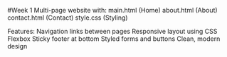 
#Week 1
Multi-page website with:
main.html (Home)
about.html (About)
contact.html (Contact)
style.css (Styling)

Features:
Navigation links between pages
Responsive layout using CSS Flexbox
Sticky footer at bottom
Styled forms and buttons
Clean, modern design



